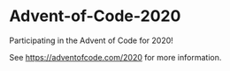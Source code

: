 # Advent-of-Code-2020
Participating in the Advent of Code for 2020!

See https://adventofcode.com/2020 for more information.
